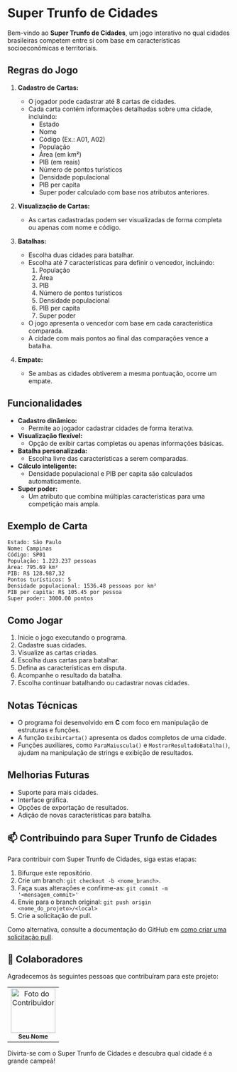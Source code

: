 # Super Trunfo de Cidades

Bem-vindo ao **Super Trunfo de Cidades**, um jogo interativo no qual cidades brasileiras competem entre si com base em características socioeconômicas e territoriais.

## Regras do Jogo

1. **Cadastro de Cartas:**

   - O jogador pode cadastrar até 8 cartas de cidades.
   - Cada carta contém informações detalhadas sobre uma cidade, incluindo:
     - Estado
     - Nome
     - Código (Ex.: A01, A02)
     - População
     - Área (em km²)
     - PIB (em reais)
     - Número de pontos turísticos
     - Densidade populacional
     - PIB per capita
     - Super poder calculado com base nos atributos anteriores.

2. **Visualização de Cartas:**

   - As cartas cadastradas podem ser visualizadas de forma completa ou apenas com nome e código.

3. **Batalhas:**

   - Escolha duas cidades para batalhar.
   - Escolha até 7 características para definir o vencedor, incluindo:
     1. População
     2. Área
     3. PIB
     4. Número de pontos turísticos
     5. Densidade populacional
     6. PIB per capita
     7. Super poder
   - O jogo apresenta o vencedor com base em cada característica comparada.
   - A cidade com mais pontos ao final das comparações vence a batalha.

4. **Empate:**

   - Se ambas as cidades obtiverem a mesma pontuação, ocorre um empate.

## Funcionalidades

- **Cadastro dinâmico:**
  - Permite ao jogador cadastrar cidades de forma iterativa.
- **Visualização flexível:**
  - Opção de exibir cartas completas ou apenas informações básicas.
- **Batalha personalizada:**
  - Escolha livre das características a serem comparadas.
- **Cálculo inteligente:**
  - Densidade populacional e PIB per capita são calculados automaticamente.
- **Super poder:**
  - Um atributo que combina múltiplas características para uma competição mais ampla.

## Exemplo de Carta

```
Estado: São Paulo
Nome: Campinas
Código: SP01
População: 1.223.237 pessoas
Área: 795.69 km²
PIB: R$ 128.987,32
Pontos turísticos: 5
Densidade populacional: 1536.48 pessoas por km²
PIB per capita: R$ 105.45 por pessoa
Super poder: 3000.00 pontos
```

## Como Jogar

1. Inicie o jogo executando o programa.
2. Cadastre suas cidades.
3. Visualize as cartas criadas.
4. Escolha duas cartas para batalhar.
5. Defina as características em disputa.
6. Acompanhe o resultado da batalha.
7. Escolha continuar batalhando ou cadastrar novas cidades.

## Notas Técnicas

- O programa foi desenvolvido em **C** com foco em manipulação de estruturas e funções.
- A função `ExibirCarta()` apresenta os dados completos de uma cidade.
- Funções auxiliares, como `ParaMaiuscula()` e `MostrarResultadoBatalha()`, ajudam na manipulação de strings e exibição de resultados.

## Melhorias Futuras

- Suporte para mais cidades.
- Interface gráfica.
- Opções de exportação de resultados.
- Adição de novas características para batalha.

## 📫 Contribuindo para Super Trunfo de Cidades

Para contribuir com Super Trunfo de Cidades, siga estas etapas:

1. Bifurque este repositório.
2. Crie um branch: `git checkout -b <nome_branch>`.
3. Faça suas alterações e confirme-as: `git commit -m '<mensagem_commit>'`
4. Envie para o branch original: `git push origin <nome_do_projeto>/<local>`
5. Crie a solicitação de pull.

Como alternativa, consulte a documentação do GitHub em [como criar uma solicitação pull](https://help.github.com/en/github/collaborating-with-issues-and-pull-requests/creating-a-pull-request).

## 🤝 Colaboradores

Agradecemos às seguintes pessoas que contribuíram para este projeto:

<table>
  <tr>
    <td align="center">
      <a href="#" title="defina o título do link">
        <img src="https://avatars.githubusercontent.com/u/00000000" width="100px;" alt="Foto do Contribuidor"/><br>
        <sub>
          <b>Seu Nome</b>
        </sub>
      </a>
    </td>
  </tr>
</table>

Divirta-se com o Super Trunfo de Cidades e descubra qual cidade é a grande campeã!
